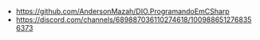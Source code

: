 - https://github.com/AndersonMazah/DIO.ProgramandoEmCSharp
- https://discord.com/channels/689887036110274618/1009886512768356373
